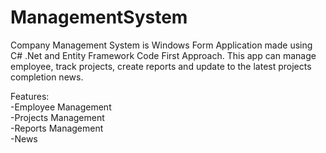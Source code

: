 # ManagementSystem
Company Management System is Windows Form Application made using C# .Net and Entity Framework Code First Approach. This app can manage employee, track projects, create reports and update to the latest projects completion news.

Features:
<br />
-Employee Management <br />
-Projects Management <br />
-Reports Management <br />
-News
